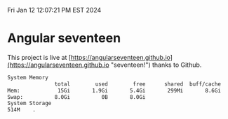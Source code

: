Fri Jan 12 12:07:21 PM EST 2024

# Angular seventeen


This project is live at [https://angularseventeen.github.io](https://angularseventeen.github.io "seventeen!") thanks to Github.

```bash
System Memory
               total        used        free      shared  buff/cache   available
Mem:            15Gi       1.9Gi       5.4Gi       299Mi       8.6Gi        13Gi
Swap:          8.0Gi          0B       8.0Gi
System Storage
514M	.
```
```bash

